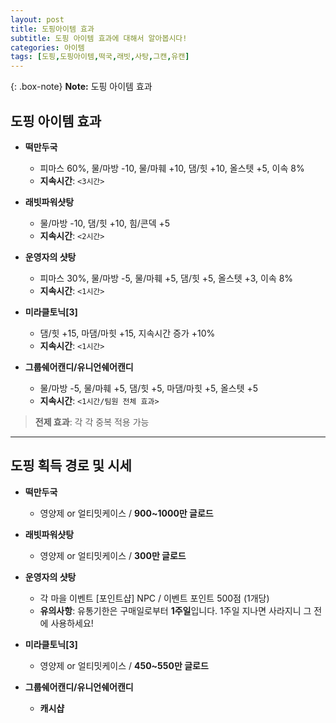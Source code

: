 ```yaml
---
layout: post
title: 도핑아이템 효과
subtitle: 도핑 아이템 효과에 대해서 알아봅시다!
categories: 아이템
tags: [도핑,도핑아이템,떡국,래빗,사탕,그캔,유캔]
---
```


{: .box-note}
**Note:** 도핑 아이템 효과

## 도핑 아이템 효과

- **떡만두국**  
  - 피마스 60%, 물/마방 -10, 물/마훼 +10, 댐/힛 +10, 올스텟 +5, 이속 8%  
  - **지속시간**: `<3시간>`

- **래빗파워샷탕**  
  - 물/마방 -10, 댐/힛 +10, 힘/콘덱 +5  
  - **지속시간**: `<2시간>`

- **운영자의 샷탕**  
  - 피마스 30%, 물/마방 -5, 물/마훼 +5, 댐/힛 +5, 올스텟 +3, 이속 8%  
  - **지속시간**: `<1시간>`

- **미라클토닉[3]**  
  - 댐/힛 +15, 마댐/마힛 +15, 지속시간 증가 +10%  
  - **지속시간**: `<1시간>`

- **그룹쉐어캔디/유니언쉐어캔디**  
  - 물/마방 -5, 물/마훼 +5, 댐/힛 +5, 마댐/마힛 +5, 올스텟 +5  
  - **지속시간**: `<1시간/팀원 전체 효과>`  

> **전제 효과**: 각 각 중복 적용 가능  

---

## 도핑 획득 경로 및 시세

- **떡만두국**  
  - 영양제 or 얼티밋케이스 / **900~1000만 글로드**

- **래빗파워샷탕**  
  - 영양제 or 얼티밋케이스 / **300만 글로드**

- **운영자의 샷탕**  
  - 각 마을 이벤트 [포인트샵] NPC / 이벤트 포인트 500점 (1개당)  
  - **유의사항**: 유통기한은 구매일로부터 **1주일**입니다. 1주일 지나면 사라지니 그 전에 사용하세요!

- **미라클토닉[3]**  
  - 영양제 or 얼티밋케이스 / **450~550만 글로드**

- **그룹쉐어캔디/유니언쉐어캔디**  
  - **캐시샵**
